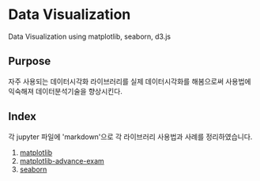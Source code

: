 # Data Visualization
Data Visualization using matplotlib, seaborn, d3.js

## Purpose
자주 사용되는 데이터시각화 라이브러리를 실제 데이터시각화를 해봄으로써 사용법에 익숙해져 데이터분석기술을 향상시킨다.

## Index
각 jupyter 파일에 'markdown'으로 각 라이브러리 사용법과 사례를 정리하였습니다.

1. [matplotlib](https://github.com/HyunSu-Jin/data-visualization/blob/master/matplotlib/matplotlib.ipynb)
2. [matplotlib-advance-exam](https://github.com/HyunSu-Jin/data-visualization/blob/master/matplotlib/matplotlib_advance.ipynb)
3. [seaborn]()
